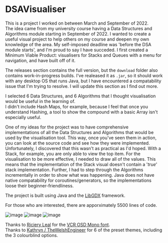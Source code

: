 # DSAVisualiser

This is a project I worked on between March and September of 2022.  
The idea came from my university course having a Data Structures and Algorithms module starting in September of 2022.
I wanted to create a useful visual project to help others on my course and deepen my own knowledge of the area.
My self-imposed deadline was 'before the DSA module starts', and I'm proud to say I have succeded.
I first created a Minimum Viable Product: visualisers for Stacks and Queues with a menu for navigation, and have built off of it.

The releases section contains the full version, but the `download` folder also contains work-in-progress builds.
I've realeased it as `.jar`, so it should work with any desktop OS that runs Java, but I have encountered a compatability issue that I'm trying to resolve.
I will update this section as I find out more.

I selected 6 Data Structures, and 6 Algorithms that I thought visualisation would be useful in the learning of.  
I didn't include Hash Maps, for example, because I feel that once you understand Hashing, a tool to show the compound with a basic Array isn't especially useful.

One of my ideas for the project was to have comprehensive implementations of all the Data Structures and Algorithms that would be used by the visualisation tool.
This way, once you've seen them in action, you can look at the source code and see how they were implemented.  
Unfortunately, I discovered that this wasn't as practical as I'd hoped.
With a Stack, for example, you are only able to view the top item.
For the visualisation to be more effective, I needed to draw all of the values. This means that the implementation of the Stack visual doesn't contain a '*true*' stack implementation. 
Further, I had to step through the Algorithms incrementally in order to show what was happening.
Java does not have native compatability for coroutines/generators, so the implementations loose their beginner-friendliness.

The project is built using Java and the <a href="https://github.com/libgdx/libgdx">LibGDX</a> framework.

For those who are interested, there are apporximately 5500 lines of code.

![image](https://user-images.githubusercontent.com/97246704/192095688-b48f1faa-4f02-4ca6-9f1d-4628f7d0924a.png)
![image](https://user-images.githubusercontent.com/97246704/192096764-a850e61b-7dcc-4917-be43-253f38340592.png)
![image](https://user-images.githubusercontent.com/97246704/192096212-8b13abe0-6608-40fb-97da-e6c2bae8e92a.png)


Thanks to <a href="https://www.dafont.com/mrmanet.d5509">Riciery Leal</a> for the <a href="https://www.dafont.com/vcr-osd-mono.font">VCR OSD Mono font</a>.  
Thanks to <a href="https://github.com/TheWelshEngineer">Kathryn / TheWelshEngineer</a> for 6 of the preset themes, including the 3 colourblind options.

